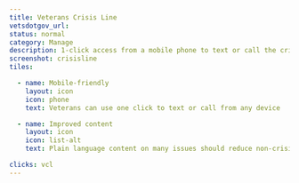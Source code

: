 ```yaml
---
title: Veterans Crisis Line
vetsdotgov_url:
status: normal
category: Manage
description: 1-click access from a mobile phone to text or call the crisis line
screenshot: crisisline
tiles:

  - name: Mobile-friendly
    layout: icon
    icon: phone
    text: Veterans can use one click to text or call from any device

  - name: Improved content
    layout: icon
    icon: list-alt
    text: Plain language content on many issues should reduce non-crisis calls

clicks: vcl
---
```

